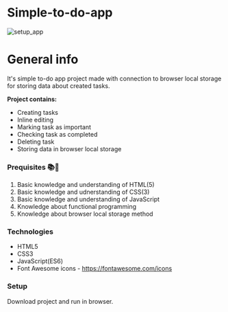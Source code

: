 # Simple-to-do-app

![setup_app](https://user-images.githubusercontent.com/90615223/172655886-b663d6ca-d29c-4270-b33f-f337a494a45b.png)

# General info

It's simple to-do app project made with connection to browser local storage for storing data about created tasks.

**Project contains:**
  * Creating tasks
  * Inline editing
  * Marking task as important
  * Checking task as completed
  * Deleting task
  * Storing data in browser local storage

### Prequisites :books::notebook:
  1. Basic knowledge and understanding of HTML(5)
  2. Basic knowledge and udnerstanding of CSS(3)
  3. Basic knowledge and understanding of JavaScript
  4. Knowledge about functional programming
  5. Knowledge about browser local storage method

### Technologies
  * HTML5
  * CSS3
  * JavaScript(ES6)
  * Font Awesome icons - https://fontawesome.com/icons

### Setup
  Download project and run in browser.
